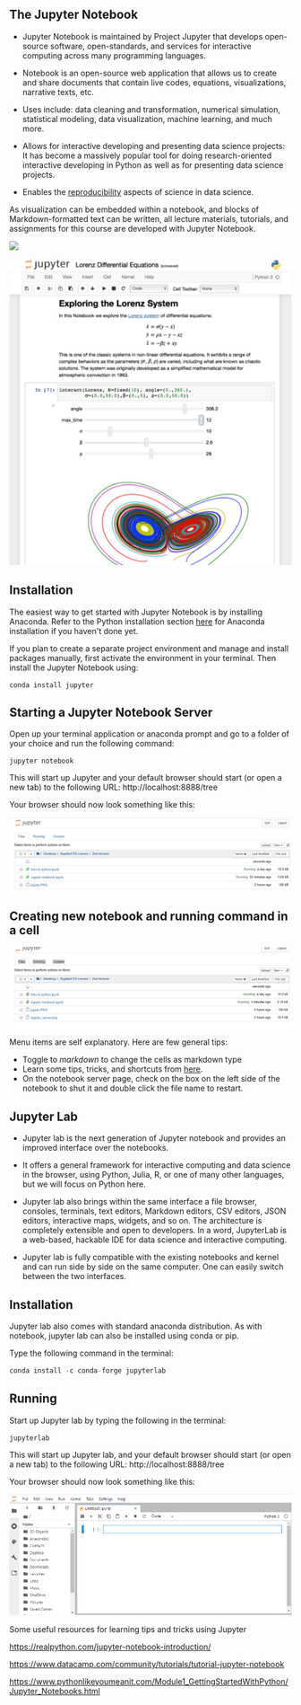 ## The Jupyter Notebook

- Jupyter Notebook is maintained by Project Jupyter that develops open-source software, open-standards, and services for interactive computing across many programming languages.

-  Notebook is an open-source web application that allows us to create and share documents that contain live codes, equations, visualizations, narrative texts, etc.

- Uses include: data cleaning and transformation, numerical simulation, statistical modeling, data visualization, machine learning, and much more.

- Allows for interactive developing and presenting data science projects: It has become a massively popular tool for doing research-oriented interactive developing in Python as well as for presenting data science projects.

- Enables the [reproducibility](https://www.dataschool.io/reproducibility-is-not-just-for-researchers/) aspects of science in data science. 

As visualization can be embedded within a notebook, and blocks of Markdown-formatted text can be written, all lecture materials, tutorials, and assignments for this course are developed with Jupyter Notebook.

![](../image.png)

![](../files/jupyter.PNG)

## Installation

The easiest way to get started with Jupyter Notebook is by installing Anaconda. Refer to the Python installation section [here](https://github.com/abanskota/t81_577_data_science/blob/master/weekly_materials/week1/docs/python-introduction-and-set-up.md) for Anaconda installation if you haven't done yet.

If you plan to create a separate project environment and manage and install packages manually, first activate the environment in your terminal. Then install the Jupyter Notebook using:

``` shell
conda install jupyter
```

## Starting a Jupyter Notebook Server

Open up your terminal application or anaconda prompt and go to a folder of your choice and run the following command:

```shell
jupyter notebook
```

This will start up Jupyter and your default browser should start (or open a new tab) to the following URL: http://localhost:8888/tree

Your browser should now look something like this:

![](../files/jupyter-server.PNG)

## Creating new notebook and running command in a cell

![](../files/new-notebook.gif)

Menu items are self explanatory. Here are few general tips:

- Toggle to *markdown* to change the cells as markdown type
- Learn some tips, tricks, and shortcuts from [here](https://www.dataquest.io/blog/jupyter-notebook-tips-tricks-shortcuts/).
- On the notebook server page, check on the box on the left side of the notebook to shut it and double click the file name to restart.

## Jupyter Lab

- Jupyter lab is the next generation of Jupyter notebook and provides an improved interface over the notebooks.

- It offers a general framework for interactive computing and data science in the browser, using Python, Julia, R, or one of many other languages, but we will focus on Python here.

- Jupyter lab also brings within the same interface a file browser, consoles, terminals, text editors, Markdown editors, CSV editors, JSON editors, interactive maps, widgets, and so on. The architecture is completely extensible and open to developers. In a word, JupyterLab is a web-based, hackable IDE for data science and interactive computing.

- Jupyter lab is fully compatible with the existing notebooks and kernel and can run side by side on the same computer. One can easily switch between the two interfaces.



## Installation

Jupyter lab also comes with standard anaconda distribution. As with notebook, jupyter lab can also be installed using conda or pip. 

Type the following command in the terminal:

```python
conda install -c conda-forge jupyterlab
```


## Running

Start up Jupyter lab by typing the following in the terminal:
```shell
jupyterlab
```
This will start up Jupyter lab, and your default browser should start (or open a new tab) to the following URL: http://localhost:8888/tree

Your browser should now look something like this:

![](../files/jupyter-lab.png)



Some useful resources for learning tips and tricks using Jupyter

https://realpython.com/jupyter-notebook-introduction/

https://www.datacamp.com/community/tutorials/tutorial-jupyter-notebook
    
https://www.pythonlikeyoumeanit.com/Module1_GettingStartedWithPython/Jupyter_Notebooks.html


```python

```

